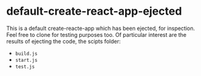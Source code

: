 # default-create-react-app-ejected
This is a default create-reacte-app which has been ejected, for inspection. Feel free to clone for testing purposes too. Of particular interest are the results of ejecting the code, the scipts folder:
 - `build.js`
 - `start.js`
 - `test.js`
